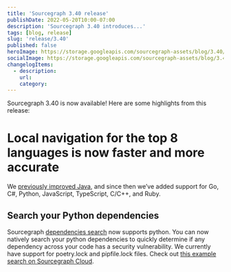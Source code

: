 ```yaml
---
title: 'Sourcegraph 3.40 release'
publishDate: 2022-05-20T10:00-07:00
description: 'Sourcegraph 3.40 introduces...'
tags: [blog, release]
slug: 'release/3.40'
published: false
heroImage: https://storage.googleapis.com/sourcegraph-assets/blog/3.40/sourcegraph-3-40-release.png
socialImage: https://storage.googleapis.com/sourcegraph-assets/blog/3.40/sourcegraph-3-40-release.png
changelogItems:
  - description:
    url:
    category:
---
```


Sourcegraph 3.40 is now available! Here are some highlights from this release:

# Local navigation for the top 8 languages is now faster and more accurate

We [previously improved Java](https://about.sourcegraph.com/blog/release/3.39/#Local-navigation-for-Java-code-is-now-faster-and-more-accurate), and since then we’ve added support for Go, C#, Python, JavaScript, TypeScript, C/C++, and Ruby.

## Search your Python dependencies

Sourcegraph [dependencies search](https://docs.sourcegraph.com/code_search/how-to/dependencies_search) now supports python. You can now natively search your python dependencies to quickly determine if any dependency across your code has a security vulnerability. We currently have support for poetry.lock and pipfile.lock files. Check out [this example search on Sourcegraph Cloud](https://sourcegraph.com/search?q=context:global+repo:deps%28%5Egithub%5C.com/textualize/rich%24%29+&patternType=literal).
